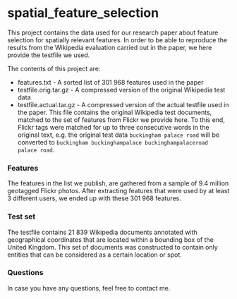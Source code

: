 spatial_feature_selection
========================

This project contains the data used for our research paper about feature selection for spatially relevant features. In order to be able to reproduce the results from the Wikipedia evaluation carried out in the paper, we here provide the testfile we used.

The contents of this project are:
* features.txt - A sorted list of 301 968 features used in the paper
* testfile.orig.tar.gz - A compressed version of the original Wikipedia test data
* testfile.actual.tar.gz - A compressed version of the actual testfile used in the paper. This file contains the original Wikipedia test documents, matched to the set of features from Flickr we provide here. To this end, Flickr tags were matched for up to three consecutive words in the original text, e.g. the original test data ```buckingham palace road``` will be converted to  ```buckingham buckinghampalace buckinghampalaceroad palace road```.

### Features

The features in the list we publish, are gathered from a sample of 9.4 million geotagged Flickr photos. After extracting features that were used by at least 3 different users, we ended up with these 301 968 features. 

### Test set

The testfile contains 21 839 Wikipedia documents annotated with geographical coordinates that are located within a bounding box of the United Kingdom. This set of documents was constructed to contain only entities that can be considered as a certain location or spot.

### Questions

In case you have any questions, feel free to contact me.
